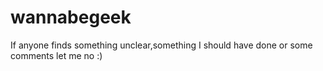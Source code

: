 # wannabegeek
If anyone finds something unclear,something I should have done or some comments let me no :)
